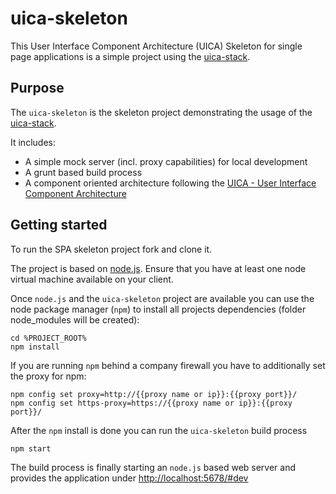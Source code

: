# uica-skeleton
This User Interface Component Architecture (UICA) Skeleton for single page applications is a simple project using the [uica-stack](https://github.com/msg-systems/uica-stack).

## Purpose
The `uica-skeleton` is the skeleton project demonstrating the usage of the [uica-stack](https://github.com/msg-systems/uica-stack).

It includes:

- A simple mock server (incl. proxy capabilities) for local development
- A grunt based build process
- A component oriented architecture following the [UICA - User Interface Component Architecture](http://componentjs.com/architecture.html)

## Getting started

To run the SPA skeleton project fork and clone it.

The project is based on [node.js](https://nodejs.org/en/). Ensure that you have at least one node virtual machine available on your client.

Once `node.js` and the `uica-skeleton` project are available you can use the node package manager (`npm`) to install all projects dependencies (folder node_modules will be created):

```shell
cd %PROJECT_ROOT%
npm install
```

If you are running `npm` behind a company firewall you have to additionally set the proxy for npm:

```shell
npm config set proxy=http://{{proxy name or ip}}:{{proxy port}}/
npm config set https-proxy=https://{{proxy name or ip}}:{{proxy port}}/
```

After the `npm` install is done you can run the `uica-skeleton` build process

```shell
npm start
```

The build process is finally starting an `node.js` based web server and provides the application under [http://localhost:5678/#dev](http://localhost:5678/#dev)